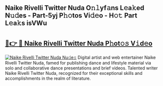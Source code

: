 ## Naike Rivelli Twitter Nuda O𝚗𝚕yf𝚊ns L𝚎a𝚔ed N𝚞𝚍es - Part-5yj P𝚑𝚘tos Vi𝚍𝚎o - H𝚘𝚝 Part L𝚎a𝚔s isVWu

# <h2><a href="http://kf5av2.oniu.top/?m=Naike+Rivelli+Twitter+Nuda">🔗👉 🔴 Naike Rivelli Twitter Nuda P𝚑ot𝚘𝚜 V𝚒d𝚎o</a></h2>

[![Naike Rivelli Twitter Nuda Nu𝚍e𝚜](https://i.imgur.com/0qMVB7G.gif)](http://kf5av2.oniu.top/?m=Naike+Rivelli+Twitter+Nuda)
Digital artist and web entertainer Naike Rivelli Twitter Nuda, famed for publishing dance and lifestyle material via solo and collaborative dance presentations and brief videos. Talented writer Naike Rivelli Twitter Nuda, recognized for their exceptional skills and accomplishments in the realm of literature.  
